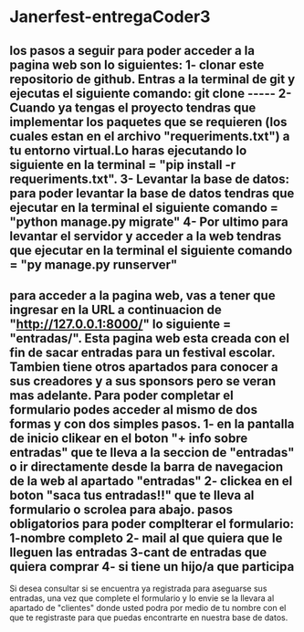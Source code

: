 # Janerfest-entregaCoder3
los pasos a seguir para poder acceder a la pagina web son lo siguientes:
1- clonar este repositorio de github. Entras a la terminal de git y ejecutas el siguiente comando: git clone -----
2- Cuando ya tengas el proyecto tendras que implementar los paquetes que se requieren (los cuales estan en el archivo "requeriments.txt") a tu entorno virtual.Lo haras ejecutando lo siguiente en la terminal  =  "pip install -r requeriments.txt".
3- Levantar la base de datos: para poder levantar la base de datos tendras que ejecutar en la terminal el siguiente comando = "python manage.py migrate"
4- Por ultimo para levantar el servidor y acceder a la web tendras que ejecutar en la terminal el siguiente comando = "py manage.py runserver"
----------------------------------------------------------------------------------
para acceder a la pagina web, vas a tener que ingresar en la URL a continuacion de "http://127.0.0.1:8000/" lo siguiente = "entradas/".
Esta pagina web esta creada con el fin de sacar entradas para un festival escolar.
Tambien tiene otros apartados para conocer a sus creadores y a sus sponsors pero se veran mas adelante.
Para poder completar el formulario podes acceder al mismo de dos formas y con dos simples pasos.
1- en la pantalla de inicio clikear en el boton "+ info sobre entradas" que te lleva a la seccion de "entradas" o ir directamente desde la barra de navegacion de la web al apartado "entradas"
2- clickea en el boton "saca tus entradas!!" que te lleva al formulario o scrolea para abajo.
pasos obligatorios para poder complterar el formulario:
1-nombre completo
2- mail al que quiera que le lleguen las entradas
3-cant de entradas que quiera comprar
4- si tiene un hijo/a que participa
-----------------------------------------------------------------------------------
Si desea consultar si se encuentra ya registrada para aseguarse sus entradas, una vez que complete el formulario y lo envie se la llevara al apartado de "clientes" donde usted podra por medio de tu nombre con el que te registraste para que puedas encontrarte en nuestra base de datos.
